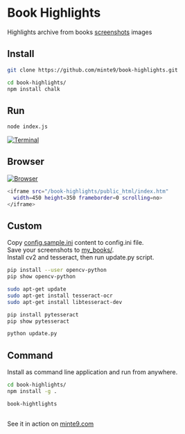 # Book Highlights

Highlights archive from books [screenshots](https://github.com/minte9/book-highlights/tree/main/files_archive/my_books/book1/author1) images

## Install

~~~sh
git clone https://github.com/minte9/book-highlights.git

cd book-highlights/
npm install chalk 
~~~

## Run

~~~sh
node index.js
~~~

[![Terminal](https://www.minte9.com/lib/images/github/book-highlights/highlight_02.png)](https://www.minte9.com)


## Browser

[![Browser](https://www.minte9.com/lib/images/github/book-highlights/m9_08.png)](https://www.minte9.com)

~~~sh
<iframe src="/book-highlights/public_html/index.htm" 
  width=450 height=350 frameborder=0 scrolling=no>
</iframe>
~~~

## Custom

Copy [config.sample.ini](https://github.com/minte9/book-highlights/tree/main/config/config.sample.ini) content to config.ini file.  
Save your screenshots to [my_books/](https://github.com/minte9/book-highlights/tree/main/files_archive/my_books).  
Install cv2 and tesseract, then run update.py script.  

~~~sh
pip install --user opencv-python
pip show opencv-python

sudo apt-get update
sudo apt-get install tesseract-ocr
sudo apt-get install libtesseract-dev

pip install pytesseract
pip show pytesseract

python update.py
~~~

## Command

Install as command line application and run from anywhere.

~~~sh
cd book-highlights/
npm install -g .

book-hightlights
~~~

##

See it in action on [minte9.com](https://www.minte9.com)

